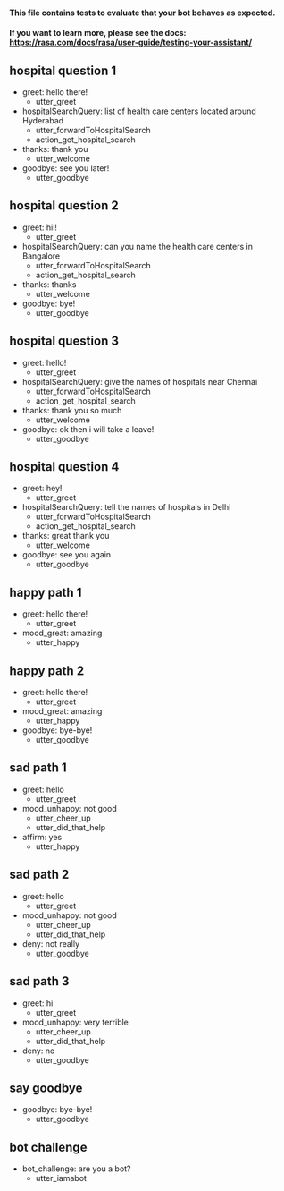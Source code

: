 #### This file contains tests to evaluate that your bot behaves as expected.
#### If you want to learn more, please see the docs: https://rasa.com/docs/rasa/user-guide/testing-your-assistant/

## hospital question 1
* greet: hello there!
  - utter_greet
* hospitalSearchQuery: list of health care centers located around Hyderabad
  - utter_forwardToHospitalSearch
  - action_get_hospital_search
* thanks: thank you
  - utter_welcome
* goodbye: see you later!
  - utter_goodbye
  
## hospital question 2
* greet: hii!
  - utter_greet
* hospitalSearchQuery: can you name the health care centers in Bangalore
  - utter_forwardToHospitalSearch
  - action_get_hospital_search
* thanks: thanks
  - utter_welcome
* goodbye: bye!
  - utter_goodbye  
  
## hospital question 3
* greet: hello!
  - utter_greet
* hospitalSearchQuery: give the names of hospitals near Chennai
  - utter_forwardToHospitalSearch
  - action_get_hospital_search
* thanks: thank you so much
  - utter_welcome
* goodbye: ok then i will take a leave!
  - utter_goodbye    
  
## hospital question 4
* greet: hey!
  - utter_greet
* hospitalSearchQuery: tell the names of hospitals in Delhi
  - utter_forwardToHospitalSearch
  - action_get_hospital_search
* thanks: great thank you
  - utter_welcome
* goodbye: see you again
  - utter_goodbye      
  


## happy path 1
* greet: hello there!
  - utter_greet
* mood_great: amazing
  - utter_happy

## happy path 2
* greet: hello there!
  - utter_greet
* mood_great: amazing
  - utter_happy
* goodbye: bye-bye!
  - utter_goodbye

## sad path 1
* greet: hello
  - utter_greet
* mood_unhappy: not good
  - utter_cheer_up
  - utter_did_that_help
* affirm: yes
  - utter_happy

## sad path 2
* greet: hello
  - utter_greet
* mood_unhappy: not good
  - utter_cheer_up
  - utter_did_that_help
* deny: not really
  - utter_goodbye

## sad path 3
* greet: hi
  - utter_greet
* mood_unhappy: very terrible
  - utter_cheer_up
  - utter_did_that_help
* deny: no
  - utter_goodbye

## say goodbye
* goodbye: bye-bye!
  - utter_goodbye

## bot challenge
* bot_challenge: are you a bot?
  - utter_iamabot
